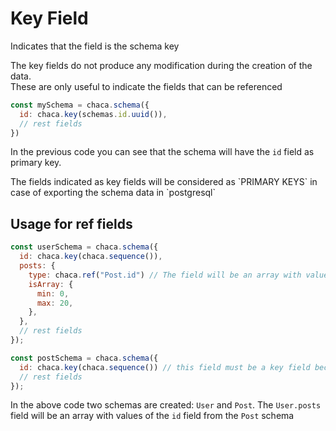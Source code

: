 # Key Field

Indicates that the field is the schema key

<Tip title="Key Tip">
The key fields do not produce any modification during the creation of the data.<br/>
These are only useful to indicate the fields that can be referenced
</Tip>

```js
const mySchema = chaca.schema({
  id: chaca.key(schemas.id.uuid()),
  // rest fields
})
```

In the previous code you can see that the schema will have the `id` field as primary key.

<Tip title="Key Tip">
The fields indicated as key fields will be considered as `PRIMARY KEYS` in case of exporting the schema data in `postgresql`
</Tip>

## Usage for ref fields

```js
const userSchema = chaca.schema({
  id: chaca.key(chaca.sequence()),
  posts: {
    type: chaca.ref("Post.id") // The field will be an array with values of the field 'id' from the schema 'Post',
    isArray: {
      min: 0,
      max: 20,
    },
  },
  // rest fields
});

const postSchema = chaca.schema({
  id: chaca.key(chaca.sequence()) // this field must be a key field because it will be referenced by another schema,
  // rest fields
});
```

In the above code two schemas are created: `User` and `Post`. The `User.posts` field will be an array with values of the `id` field from the `Post` schema
